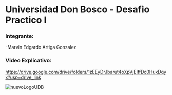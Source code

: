 # Universidad Don Bosco - Desafio Practico  I 

 ### Integrante:

 -Marvin Edgardo Artiga Gonzalez
 
 ### Video Explicativo:
 https://drive.google.com/drive/folders/1zEEyDrJbarut4oXpVjEItfDc0HuxDqyx?usp=drive_link


![nuevoLogoUDB](https://github.com/user-attachments/assets/5e9d7527-1fe7-4fc8-b784-ff3d28306059)
